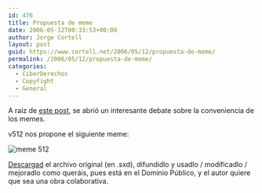 ```yaml
---
id: 476
title: Propuesta de meme
date: 2006-05-12T00:33:53+00:00
author: Jorge Cortell
layout: post
guid: https://www.cortell.net/2006/05/12/propuesta-de-meme/
permalink: /2006/05/12/propuesta-de-meme/
categories:
  - CiberDerechos
  - Copyfight
  - General
---
```

A raí­z de <a target="_blank" title="post meme" href="https://www.cortell.net/2006/04/12/noticia-detenciones-para-tontos/">este post</a>, se abrió un interesante debate sobre la conveniencia de los memes.

v512 nos propone el siguiente meme:

![meme 512](https://www.flickr.com/photo_zoom.gne?id=144529593&size=o "meme 512")

[Descargad](https://www.cortell.net/wp-content/files/memesxd.zip "meme v512") el archivo original (en .sxd), difundidlo y usadlo / modificadlo / mejoradlo como queráis, pues está en el Dominio Público, y el autor quiere que sea una obra colaborativa.